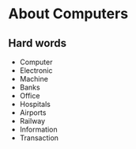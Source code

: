 # About Computers

## Hard words

* Computer
* Electronic
* Machine
* Banks
* Office
* Hospitals
* Airports
* Railway
* Information
* Transaction


